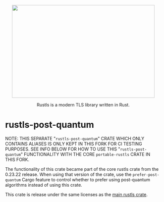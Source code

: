 <p align="center">
  <img width="460" height="300" src="https://raw.githubusercontent.com/rustls/rustls/main/admin/rustls-logo-web.png">
</p>

<p align="center">
Rustls is a modern TLS library written in Rust.
</p>

# rustls-post-quantum

<!-- TODO(portable-rustls) CLEANUP & IMPROVE NOTE FOR THIS FORK -->
NOTE: THIS SEPARATE "`rustls-post-quantum`" CRATE WHICH ONLY CONTAINS ALIASES IS ONLY KEPT IN THIS FORK FOR CI TESTING PURPOSES. SEE INFO BELOW FOR HOW TO USE THIS "`rustls-post-quantum`" FUNCTIONALITY WITH THE CORE `portable-rustls` CRATE IN THIS FORK.

The functionality of this crate became part of the core rustls
crate from the 0.23.22 release. When using that version of the crate,
use the `prefer-post-quantum` Cargo feature to control whether to prefer
using post-quantum algorithms instead of using this crate.

This crate is release under the same licenses as the [main rustls crate][rustls].

[rustls]: https://crates.io/crates/rustls
[`rustls::crypto::CryptoProvider`]: https://docs.rs/rustls/latest/rustls/crypto/struct.CryptoProvider.html
